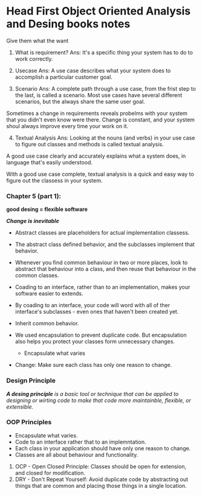 # Head First Object Oriented Analysis and Desing books notes


Give them what the want


1. What is requirement?
Ans: It's a specific thing your system has to do to work correctly.

2. Usecase
Ans: A use case describes what your system does to accomplish a particular customer goal.

3. Scenario
Ans: A complete path through a use case, from the frist step to the last, is called a scenario. Most use cases have several different scenarios, but the always share the same user goal.


Sometimes a change in requirements reveals probelms with your system that you didn't even know were there.
Change is constant, and your system shoul always improve every time your work on it.

4. Textual Analysis
Ans: Looking at the nouns (and verbs) in your use case to figure out classes and methods is called textual analysis.

A good use case clearly and accurately explains what a system does, in language that's easily understood.

With a good use case complete, textual analysis is a quick and easy way to figure out the classess in your system.


### Chapter 5 (part 1):
**good desing = flexible software**

***Change is inevitable***

* Abstract classes are placeholders for actual implementation classess.

* The abstract class defined behavior, and the subclasses implement that behavior.

* Whenever you find common behaviour in two or more places, look to abstract that behaviour into a class, and then reuse that behaviour in the common classes.

* Coading to an interface, rather than to an implementation, makes your software easier to extends.

* By coading to an interface, your code will word with all of ther interface's subclasses - even ones that haven't been created yet.

* Inherit common behavior.

* We used encapsulation to prevent duplicate code. But encapsulation also helps you protect your classes form unnecessary changes.
    - Encapsulate what varies

* Change: Make sure each class has only one reason to change.

### Design Principle
***A desing principle** is a basic tool or technique that can be applied to designing or wirting code to make that code more maintainble, flexible, or extensible.*

### OOP Principles
- Encapsulate what varies.
- Code to an interface rather that to an implemntation.
- Each class in your application should have only one reason to change.
- Classes are all about behaviour and functionality.


1. OCP - Open Closed Principle: Classes should be open for extension, and closed for modification.
2. DRY - Don't Repeat Yourself: Avoid duplicate code by abstracting out things that are common and placing those things in a single location.










